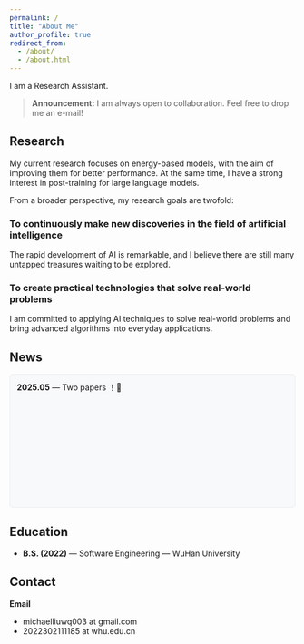 ```yaml
---
permalink: /
title: "About Me"
author_profile: true
redirect_from: 
  - /about/
  - /about.html
---
```


I am a Research Assistant.

> **Announcement:** I am always open to collaboration. Feel free to drop me an e-mail!

## Research


My current research focuses on energy-based models, with the aim of improving them for better performance. At the same time, I have a strong interest in post-training for large language models.

From a broader perspective, my research goals are twofold:

### To continuously make new discoveries in the field of artificial intelligence 
The rapid development of AI is remarkable, and I believe there are still many untapped treasures waiting to be explored.

### To create practical technologies that solve real-world problems 
I am committed to applying AI techniques to solve real-world problems and bring advanced algorithms into everyday applications.




## News


<!-- - **2025.05** — Two papers ! -->
<div style="
height: 210px; 
overflow-y: auto; 
padding: 12px; 
background-color: #f8f9fa;
border-radius: 6px; 
border: 1px solid #e9ecef;
">
  <!-- 滚动条美化样式 (仅支持WebKit内核浏览器) -->
  <style>
    /* 滚动条整体宽度 */
    div::-webkit-scrollbar {
      width: 6px;
    }
    /* 滚动条轨道 */
    div::-webkit-scrollbar-track {
      background: #f1f1f1;
      border-radius: 3px;
    }
    /* 滚动条滑块 */
    div::-webkit-scrollbar-thumb {
      background: #c1c1c1;
      border-radius: 3px;
    }
    /* 滑块悬停效果 */
    div::-webkit-scrollbar-thumb:hover {
      background: #a8a8a8;
    }
  </style>


<ul style="list-style-type: none; padding-left: 0; margin: 0;">
    <li style="margin-bottom: 12px;"><strong>2025.05</strong> — Two papers ！🥰</li>


  </ul>


</div>



## Education


- **B.S. (2022)** — Software Engineering — WuHan University  

## Contact


 **Email**  
- michaelliuwq003 at gmail.com
- 2022302111185 at whu.edu.cn
